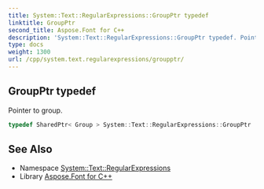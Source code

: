 ```yaml
---
title: System::Text::RegularExpressions::GroupPtr typedef
linktitle: GroupPtr
second_title: Aspose.Font for C++
description: 'System::Text::RegularExpressions::GroupPtr typedef. Pointer to group in C++.'
type: docs
weight: 1300
url: /cpp/system.text.regularexpressions/groupptr/
---
```

## GroupPtr typedef


Pointer to group.

```cpp
typedef SharedPtr< Group > System::Text::RegularExpressions::GroupPtr
```

## See Also

* Namespace [System::Text::RegularExpressions](../)
* Library [Aspose.Font for C++](../../)
